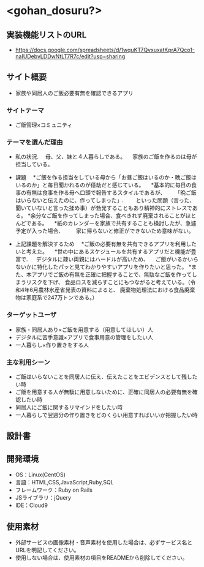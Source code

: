 # <gohan_dosuru?>

## 実装機能リストのURL
- https://docs.google.com/spreadsheets/d/1wquKT7QvxuxatKprA7Qco1-naIUDebvLDDwNtLT7R7c/edit?usp=sharing

## サイト概要
- 家族や同居人のご飯必要有無を確認できるアプリ
### サイトテーマ
- ご飯管理×コミュニティ

### テーマを選んだ理由
- 私の状況.
　母、父、妹と４人暮らしである。
　家族のご飯を作るのは母が担当している。

- 課題
　*ご飯を作る担当をしている母から「お昼ご飯はいるのか・晩ご飯はいるのか」と毎日聞かれるのが億劫だと感じている。
　*基本的に毎日の食事の有無は食事を作る母へ口頭で報告するスタイルであるが、
　　「晩ご飯はいらないと伝えたのに、作ってしまった」.
　　といった問題（言った、聞いていないと言った揉め事）が勃発することもあり精神的にストレスである。
  *余分なご飯を作ってしまった場合、食べきれず廃棄されることがほとんどである。
　*紙のカレンダーを家族で共有することも検討したが、急遽予定が入った場合、
　　家に帰らないと修正ができないため意味がない。

- 上記課題を解決するため
　*ご飯の必要有無を共有できるアプリを利用したいと考えた。
　*世の中にあるスケジュールを共有するアプリだと機能が豊富で.
　 デジタルに疎い両親にはハードルが高いため、
 　ご飯がいるかいらないかに特化したパッと見てわかりやすいアプリを作りたいと思った。
  *また、本アプリでご飯の有無を正確に把握することで、無駄なご飯を作ってしまうリスクを下げ、
   食品ロスを減らすことにもつながると考えている。（令和4年6月農林水産省発表の資料によると、
   廃棄物処理法における食品廃棄物は家庭系で247万トンである。）

### ターゲットユーザ
- 家族・同居人あり×ご飯を用意する（用意してほしい）人
- デジタルに苦手意識×アプリで食事用意の管理をしたい人
- 一人暮らし×️作り置きをする人

### 主な利用シーン
- ご飯はいらないことを同居人に伝え、伝えたことをエビデンスとして残したい時
- ご飯を用意する人が無駄に用意しないために、正確に同居人の必要有無を確認したい時
- 同居人にご飯に関するリマインドをしたい時
- 一人暮らしで翌週分の作り置きをどのくらい用意すればいいか把握したい時

## 設計書

## 開発環境
- OS：Linux(CentOS)
- 言語：HTML,CSS,JavaScript,Ruby,SQL
- フレームワーク：Ruby on Rails
- JSライブラリ：jQuery
- IDE：Cloud9

## 使用素材
- 外部サービスの画像素材・音声素材を使用した場合は、必ずサービス名とURLを明記してください。
- 使用しない場合は、使用素材の項目をREADMEから削除してください。